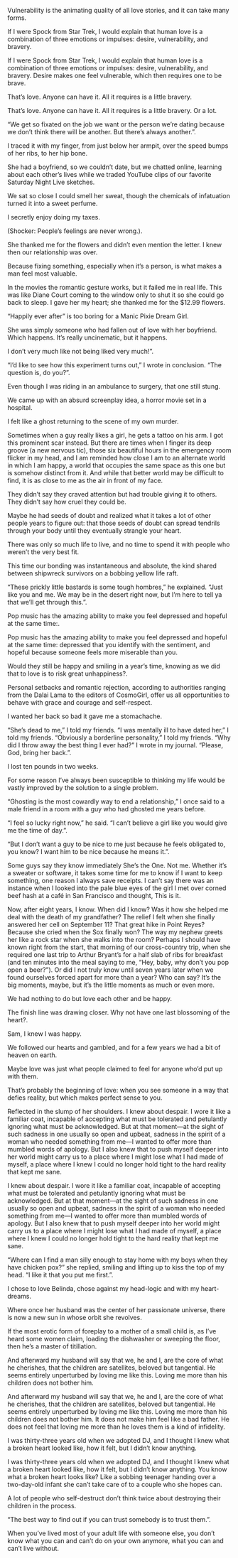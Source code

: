 

Vulnerability is the animating quality of all love stories, and it can take many forms.

If I were Spock from Star Trek, I would explain that human love is a combination of three emotions or impulses: desire, vulnerability, and bravery.

If I were Spock from Star Trek, I would explain that human love is a combination of three emotions or impulses: desire, vulnerability, and bravery. Desire makes one feel vulnerable, which then requires one to be brave.

That’s love. Anyone can have it. All it requires is a little bravery.

That’s love. Anyone can have it. All it requires is a little bravery. Or a lot.

“We get so fixated on the job we want or the person we’re dating because we don’t think there will be another. But there’s always another.”.

I traced it with my finger, from just below her armpit, over the speed bumps of her ribs, to her hip bone.

She had a boyfriend, so we couldn’t date, but we chatted online, learning about each other’s lives while we traded YouTube clips of our favorite Saturday Night Live sketches.

We sat so close I could smell her sweat, though the chemicals of infatuation turned it into a sweet perfume.

I secretly enjoy doing my taxes.

(Shocker: People’s feelings are never wrong.).

She thanked me for the flowers and didn’t even mention the letter. I knew then our relationship was over.

Because fixing something, especially when it’s a person, is what makes a man feel most valuable.

In the movies the romantic gesture works, but it failed me in real life. This was like Diane Court coming to the window only to shut it so she could go back to sleep. I gave her my heart; she thanked me for the $12.99 flowers.

“Happily ever after” is too boring for a Manic Pixie Dream Girl.

She was simply someone who had fallen out of love with her boyfriend. Which happens. It’s really uncinematic, but it happens.

I don’t very much like not being liked very much!”.

“I’d like to see how this experiment turns out,” I wrote in conclusion. “The question is, do you?”.

Even though I was riding in an ambulance to surgery, that one still stung.

We came up with an absurd screenplay idea, a horror movie set in a hospital.

I felt like a ghost returning to the scene of my own murder.

Sometimes when a guy really likes a girl, he gets a tattoo on his arm. I got this prominent scar instead. But there are times when I finger its deep groove (a new nervous tic), those six beautiful hours in the emergency room flicker in my head, and I am reminded how close I am to an alternate world in which I am happy, a world that occupies the same space as this one but is somehow distinct from it. And while that better world may be difficult to find, it is as close to me as the air in front of my face.

They didn’t say they craved attention but had trouble giving it to others. They didn’t say how cruel they could be.

Maybe he had seeds of doubt and realized what it takes a lot of other people years to figure out: that those seeds of doubt can spread tendrils through your body until they eventually strangle your heart.

There was only so much life to live, and no time to spend it with people who weren’t the very best fit.

This time our bonding was instantaneous and absolute, the kind shared between shipwreck survivors on a bobbing yellow life raft.

“These prickly little bastards is some tough hombres,” he explained. “Just like you and me. We may be in the desert right now, but I’m here to tell ya that we’ll get through this.”.

Pop music has the amazing ability to make you feel depressed and hopeful at the same time:.

Pop music has the amazing ability to make you feel depressed and hopeful at the same time: depressed that you identify with the sentiment, and hopeful because someone feels more miserable than you.

Would they still be happy and smiling in a year’s time, knowing as we did that to love is to risk great unhappiness?.

Personal setbacks and romantic rejection, according to authorities ranging from the Dalai Lama to the editors of CosmoGirl, offer us all opportunities to behave with grace and courage and self-respect.

I wanted her back so bad it gave me a stomachache.

“She’s dead to me,” I told my friends. “I was mentally ill to have dated her,” I told my friends. “Obviously a borderline personality,” I told my friends. “Why did I throw away the best thing I ever had?” I wrote in my journal. “Please, God, bring her back.”.

I lost ten pounds in two weeks.

For some reason I’ve always been susceptible to thinking my life would be vastly improved by the solution to a single problem.

“Ghosting is the most cowardly way to end a relationship,” I once said to a male friend in a room with a guy who had ghosted me years before.

“I feel so lucky right now,” he said. “I can’t believe a girl like you would give me the time of day.”.

“But I don’t want a guy to be nice to me just because he feels obligated to, you know? I want him to be nice because he means it.”.

Some guys say they know immediately She’s the One. Not me. Whether it’s a sweater or software, it takes some time for me to know if I want to keep something, one reason I always save receipts. I can’t say there was an instance when I looked into the pale blue eyes of the girl I met over corned beef hash at a café in San Francisco and thought, This is it.

Now, after eight years, I know. When did I know? Was it how she helped me deal with the death of my grandfather? The relief I felt when she finally answered her cell on September 11? That great hike in Point Reyes? Because she cried when the Sox finally won? The way my nephew greets her like a rock star when she walks into the room? Perhaps I should have known right from the start, that morning of our cross-country trip, when she required one last trip to Arthur Bryant’s for a half slab of ribs for breakfast (and ten minutes into the meal saying to me, “Hey, baby, why don’t you pop open a beer?”). Or did I not truly know until seven years later when we found ourselves forced apart for more than a year? Who can say? It’s the big moments, maybe, but it’s the little moments as much or even more.

We had nothing to do but love each other and be happy.

The finish line was drawing closer. Why not have one last blossoming of the heart?.

Sam, I knew I was happy.

We followed our hearts and gambled, and for a few years we had a bit of heaven on earth.

Maybe love was just what people claimed to feel for anyone who’d put up with them.

That’s probably the beginning of love: when you see someone in a way that defies reality, but which makes perfect sense to you.

Reflected in the slump of her shoulders. I knew about despair. I wore it like a familiar coat, incapable of accepting what must be tolerated and petulantly ignoring what must be acknowledged. But at that moment—at the sight of such sadness in one usually so open and upbeat, sadness in the spirit of a woman who needed something from me—I wanted to offer more than mumbled words of apology. But I also knew that to push myself deeper into her world might carry us to a place where I might lose what I had made of myself, a place where I knew I could no longer hold tight to the hard reality that kept me sane.

I knew about despair. I wore it like a familiar coat, incapable of accepting what must be tolerated and petulantly ignoring what must be acknowledged. But at that moment—at the sight of such sadness in one usually so open and upbeat, sadness in the spirit of a woman who needed something from me—I wanted to offer more than mumbled words of apology. But I also knew that to push myself deeper into her world might carry us to a place where I might lose what I had made of myself, a place where I knew I could no longer hold tight to the hard reality that kept me sane.

“Where can I find a man silly enough to stay home with my boys when they have chicken pox?” she replied, smiling and lifting up to kiss the top of my head. “I like it that you put me first.”.

I chose to love Belinda, chose against my head-logic and with my heart-dreams.

Where once her husband was the center of her passionate universe, there is now a new sun in whose orbit she revolves.

If the most erotic form of foreplay to a mother of a small child is, as I’ve heard some women claim, loading the dishwasher or sweeping the floor, then he’s a master of titillation.

And afterward my husband will say that we, he and I, are the core of what he cherishes, that the children are satellites, beloved but tangential. He seems entirely unperturbed by loving me like this. Loving me more than his children does not bother him.

And afterward my husband will say that we, he and I, are the core of what he cherishes, that the children are satellites, beloved but tangential. He seems entirely unperturbed by loving me like this. Loving me more than his children does not bother him. It does not make him feel like a bad father. He does not feel that loving me more than he loves them is a kind of infidelity.

I was thirty-three years old when we adopted DJ, and I thought I knew what a broken heart looked like, how it felt, but I didn’t know anything.

I was thirty-three years old when we adopted DJ, and I thought I knew what a broken heart looked like, how it felt, but I didn’t know anything. You know what a broken heart looks like? Like a sobbing teenager handing over a two-day-old infant she can’t take care of to a couple who she hopes can.

A lot of people who self-destruct don’t think twice about destroying their children in the process.

“The best way to find out if you can trust somebody is to trust them.”.

When you’ve lived most of your adult life with someone else, you don’t know what you can and can’t do on your own anymore, what you can and can’t live without.


